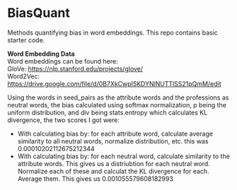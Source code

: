 # BiasQuant
Methods quantifying bias in word embeddings. This repo contains basic starter code.  

**Word Embedding Data**  
  Word embeddings can be found here:  
  GloVe: https://nlp.stanford.edu/projects/glove/  
  Word2Vec: https://drive.google.com/file/d/0B7XkCwpI5KDYNlNUTTlSS21pQmM/edit  
  
Using the words in seed_pairs as the attribute words and the professions as neutral words, the bias calculated using softmax normalization, p being the uniform distribution, and div being stats.entropy which calculates KL divergence, the two scores I got were: 
 - With calculating bias by: for each attribute word, calculate average similarity to all neutral words, normalize distribution, etc. this was 0.00010202112675212344
 - With calculating bias by: for each neutral word, calculate similarity to the attribute words. This gives us a distriubtion for each neutral word. Normalize each of these and calculat the KL divergence for each. Average them. This gives us 0.001055579608182993
